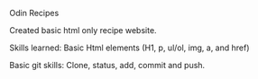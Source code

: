 Odin Recipes

Created basic html only recipe website.

Skills learned: Basic Html elements (H1, p, ul/ol, img, a, and href)

Basic git skills: Clone, status, add, commit and push.
